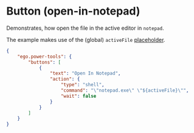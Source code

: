 # Button (open-in-notepad)

Demonstrates, how open the file in the active editor in `notepad`.

The example makes use of the (global) `activeFile` [placeholder](https://github.com/egodigital/vscode-powertools/wiki/Values#global-values).

```json
{
    "ego.power-tools": {
        "buttons": [
            {
                "text": "Open In Notepad",
                "action": {
                    "type": "shell",
                    "command": "\"notepad.exe\" \"${activeFile}\"",
                    "wait": false
                }
            }
        ]
    }
}
```
